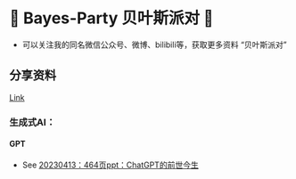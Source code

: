 #  :tada: Bayes-Party 贝叶斯派对 :confetti_ball: 

- 可以关注我的同名微信公众号、微博、bilibili等，获取更多资料 “贝叶斯派对”

## 分享资料
[Link](https://github.com/Gqwert123/Bayes-Party/tree/main/%E5%88%86%E4%BA%AB%E8%B5%84%E6%96%99)

### 生成式AI：
  
#### GPT
- See [20230413：464页ppt：ChatGPT的前世今生](https://github.com/Gqwert123/Bayes-Party/blob/main/%E5%88%86%E4%BA%AB%E8%B5%84%E6%96%99/%E7%94%9F%E6%88%90%E5%BC%8FAI/GPT/ChatGPT%E7%9A%84%E5%89%8D%E4%B8%96%E4%BB%8A%E7%94%9F.pdf)
  
